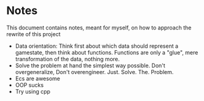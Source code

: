 # Notes

This document contains notes, meant for myself, on how to approach the rewrite of this project

- Data orientation: Think first about which data should represent a gamestate, then think about functions. Functions are only a "glue", mere transformation of the data, nothing more.
- Solve the problem at hand the simplest way possible. Don't overgeneralize, Don't overengineer. Just. Solve. The. Problem.
- Ecs are awesome
- OOP sucks
- Try using cpp
